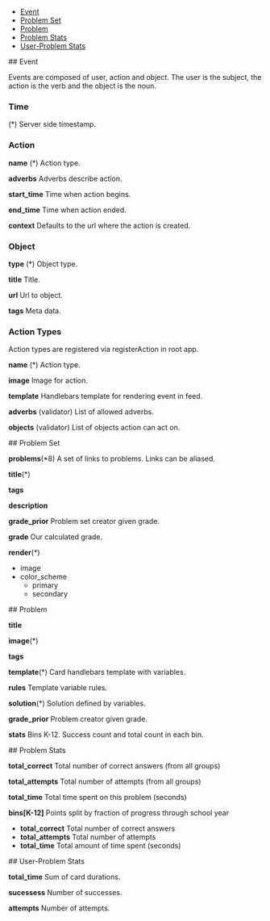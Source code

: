 - [Event](#event)
- [Problem Set](#problem_set)
- [Problem](#problem)
- [Problem Stats](#problem_stats)
- [User-Problem Stats](#user_problem_stats)

<a name="event"/>
## Event

Events are composed of user, action and object.  The user is the subject, the action is the verb and the object is the noun. 

### Time

(*) Server side timestamp. 

### Action 

__name__ (*)
Action type.

__adverbs__
Adverbs describe action.

__start_time__
Time when action begins.

__end_time__
Time when action ended.

__context__
Defaults to the url where the action is created.



### Object

__type__ (*)
Object type.

__title__
Title.

__url__
Url to object.

__tags__
Meta data.



### Action Types

Action types are registered via registerAction in root app.

__name__ (*)
Action type. 

__image__
Image for action.

__template__ 
Handlebars template for rendering event in feed.

__adverbs__ (validator)
List of allowed adverbs.

__objects__ (validator)
List of objects action can act on.


<a name="problem_set"/>
## Problem Set

__problems__(*8)
A set of links to problems. Links can be aliased.

__title__(*)

__tags__

__description__

__grade_prior__
Problem set creator given grade.

__grade__
Our calculated grade.

__render__(*)

  - image
  - color_scheme
  	- primary
  	- secondary

<a name="problem"/>
## Problem

__title__

__image__(*)

__tags__

__template__(*)
Card handlebars template with variables.

__rules__
Template variable rules.

__solution__(*)
Solution defined by variables.

__grade_prior__
Problem creator given grade.

__stats__
Bins K-12. Success count and total count in each bin.

<a name="problem_stats" />
## Problem Stats

__total_correct__
Total number of correct answers (from all groups)

__total_attempts__
Total number of attempts (from all groups)

__total_time__
Total time spent on this problem (seconds)

__bins[K-12]__
Points split by fraction of progress through school year

- __total_correct__
Total number of correct answers
- __total_attempts__
Total number of attempts
- __total_time__
Total amount of time spent (seconds)

<a name="user_problem_stats" />
## User-Problem Stats

__total_time__
Sum of card durations.

__sucessess__
Number of successes.

__attempts__
Number of attempts.


